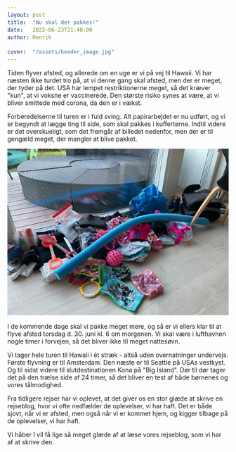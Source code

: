 ```yaml
---
layout: post
title:  "Nu skal der pakkes!"
date:   2022-06-23T21:48:00
author: Henrik

cover:  "/assets/header_image.jpg"
---
```


Tiden flyver afsted, og allerede om en uge er vi på vej til Hawaii. Vi har næsten ikke turdet tro på, at vi denne gang skal afsted, men der er meget, der tyder på det. USA har lempet restriktionerne meget, så det kræver "kun", at vi voksne er vaccinerede. Den største risiko synes at være, at vi bliver smittede med corona, da den er i vækst.

Forberedelserne til turen er i fuld sving. Alt papirarbejdet er nu udført, og vi er begyndt at lægge ting til side, som skal pakkes i kufferterne. Indtil videre er det overskueligt, som det fremgår af billedet nedenfor, men der er til gengæld meget, der mangler at blive pakket.

<a href="/assets/pakning_large.jpg" data-lightbox="pakning" data-title="Pakning">
  <img src="/assets/pakning_small.jpg" title="Pakning">
</a>

I de kommende dage skal vi pakke meget mere, og så er vi ellers klar til at flyve afsted torsdag d. 30. juni kl. 6 om morgenen. Vi skal være i lufthavnen nogle timer i forvejen, så det bliver ikke til meget nattesøvn.

Vi tager hele turen til Hawaii i ét stræk - altså uden overnatninger undervejs. Første flyvning er til Amsterdam. Den næste er til Seattle på USAs vestkyst. Og til sidst videre til slutdestinationen Kona på "Big Island". Dør til dør tager det på den trælse side af 24 timer, så det bliver en test af både børnenes og vores tålmodighed.

Fra tidligere rejser har vi oplevet, at det giver os en stor glæde at skrive en rejseblog, hvor vi ofte nedfælder de oplevelser, vi har haft. Det er både sjovt, når vi er afsted, men også når vi er kommet hjem, og kigger tilbage på de oplevelser, vi har haft. 

Vi håber I vil få lige så meget glæde af at læse vores rejseblog, som vi har af at skrive den.
